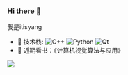 ### Hi there 👋

<!--
**itisyang/itisyang** is a ✨ _special_ ✨ repository because its `README.md` (this file) appears on your GitHub profile.

Here are some ideas to get you started:

- 🔭 I’m currently working on ...
- 🌱 I’m currently learning ...
- 👯 I’m looking to collaborate on ...
- 🤔 I’m looking for help with ...
- 💬 Ask me about ...
- 📫 How to reach me: ...
- 😄 Pronouns: ...
- ⚡ Fun fact: ...
-->


我是itisyang

- 🚀 技术栈:
  ![C++](https://img.shields.io/badge/-C++-00599C?style=plastic&logo=c++)
  ![Python](https://img.shields.io/badge/-Python-8fcfd1?style=plastic&logo=Python)
  ![Qt](https://img.shields.io/badge/-Qt-000000?style=plastic&logo=Qt)
- 🌱 近期看书：《计算机视觉算法与应用》

![](https://github-readme-stats.vercel.app/api?username=mayandev)
